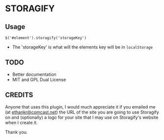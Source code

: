 STORAGIFY
=========

Usage
-----

`$('#element').storagify('storageKey')`

+ 	The 'storageKey' is what will the elements key will be in `localStorage`

TODO
----

+	Better documentation
+	MIT and GPL Dual License

CREDITS
-------

Anyone that uses this plugin, I would much appreciate it if you emailed me (at ethankr@comcast.net) the URL of the site you are going to use Storagify on and (optionally) a logo for your site that I may use on Storagify's website when I create it. 

Thank you.